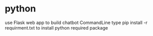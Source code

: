 # python
use Flask web app to build chatbot
CommandLine type pip install -r requirment.txt to install python required package
